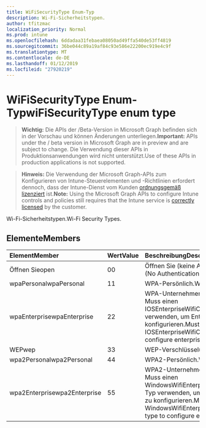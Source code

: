 ```yaml
---
title: WiFiSecurityType Enum-Typ
description: Wi-Fi-Sicherheitstypen.
author: tfitzmac
localization_priority: Normal
ms.prod: intune
ms.openlocfilehash: 6ddadaa31febaea08050ad49ffa540de53ff4819
ms.sourcegitcommit: 36be044c89a19af84c93e586e22200ec919e4c9f
ms.translationtype: MT
ms.contentlocale: de-DE
ms.lasthandoff: 01/12/2019
ms.locfileid: "27920219"
---
```

# <a name="wifisecuritytype-enum-type"></a><span data-ttu-id="7acb0-103">WiFiSecurityType Enum-Typ</span><span class="sxs-lookup"><span data-stu-id="7acb0-103">wiFiSecurityType enum type</span></span>

> <span data-ttu-id="7acb0-104">**Wichtig:** Die APIs der /Beta-Version in Microsoft Graph befinden sich in der Vorschau und können Änderungen unterliegen.</span><span class="sxs-lookup"><span data-stu-id="7acb0-104">**Important:** APIs under the / beta version in Microsoft Graph are in preview and are subject to change.</span></span> <span data-ttu-id="7acb0-105">Die Verwendung dieser APIs in Produktionsanwendungen wird nicht unterstützt.</span><span class="sxs-lookup"><span data-stu-id="7acb0-105">Use of these APIs in production applications is not supported.</span></span>

> <span data-ttu-id="7acb0-106">**Hinweis:** Die Verwendung der Microsoft Graph-APIs zum Konfigurieren von Intune-Steuerelementen und -Richtlinien erfordert dennoch, dass der Intune-Dienst vom Kunden [ordnungsgemäß lizenziert](https://go.microsoft.com/fwlink/?linkid=839381) ist.</span><span class="sxs-lookup"><span data-stu-id="7acb0-106">**Note:** Using the Microsoft Graph APIs to configure Intune controls and policies still requires that the Intune service is [correctly licensed](https://go.microsoft.com/fwlink/?linkid=839381) by the customer.</span></span>

<span data-ttu-id="7acb0-107">Wi-Fi-Sicherheitstypen.</span><span class="sxs-lookup"><span data-stu-id="7acb0-107">Wi-Fi Security Types.</span></span>
## <a name="members"></a><span data-ttu-id="7acb0-108">Elemente</span><span class="sxs-lookup"><span data-stu-id="7acb0-108">Members</span></span>
|<span data-ttu-id="7acb0-109">Element</span><span class="sxs-lookup"><span data-stu-id="7acb0-109">Member</span></span>|<span data-ttu-id="7acb0-110">Wert</span><span class="sxs-lookup"><span data-stu-id="7acb0-110">Value</span></span>|<span data-ttu-id="7acb0-111">Beschreibung</span><span class="sxs-lookup"><span data-stu-id="7acb0-111">Description</span></span>|
|:---|:---|:---|
|<span data-ttu-id="7acb0-112">Öffnen Sie</span><span class="sxs-lookup"><span data-stu-id="7acb0-112">open</span></span>|<span data-ttu-id="7acb0-113">0</span><span class="sxs-lookup"><span data-stu-id="7acb0-113">0</span></span>|<span data-ttu-id="7acb0-114">Öffnen Sie (keine Authentifizierung).</span><span class="sxs-lookup"><span data-stu-id="7acb0-114">Open (No Authentication).</span></span>|
|<span data-ttu-id="7acb0-115">wpaPersonal</span><span class="sxs-lookup"><span data-stu-id="7acb0-115">wpaPersonal</span></span>|<span data-ttu-id="7acb0-116">1</span><span class="sxs-lookup"><span data-stu-id="7acb0-116">1</span></span>|<span data-ttu-id="7acb0-117">WPA-Persönlich.</span><span class="sxs-lookup"><span data-stu-id="7acb0-117">WPA-Personal.</span></span>|
|<span data-ttu-id="7acb0-118">wpaEnterprise</span><span class="sxs-lookup"><span data-stu-id="7acb0-118">wpaEnterprise</span></span>|<span data-ttu-id="7acb0-119">2</span><span class="sxs-lookup"><span data-stu-id="7acb0-119">2</span></span>|<span data-ttu-id="7acb0-120">WPA-Unternehmen.</span><span class="sxs-lookup"><span data-stu-id="7acb0-120">WPA-Enterprise.</span></span> <span data-ttu-id="7acb0-121">Muss einen IOSEnterpriseWifiConfiguration-Typ verwenden, um Enterprise-Optionen zu konfigurieren.</span><span class="sxs-lookup"><span data-stu-id="7acb0-121">Must use IOSEnterpriseWifiConfiguration type to configure enterprise options.</span></span>|
|<span data-ttu-id="7acb0-122">WEP</span><span class="sxs-lookup"><span data-stu-id="7acb0-122">wep</span></span>|<span data-ttu-id="7acb0-123">3</span><span class="sxs-lookup"><span data-stu-id="7acb0-123">3</span></span>|<span data-ttu-id="7acb0-124">WEP-Verschlüsselung.</span><span class="sxs-lookup"><span data-stu-id="7acb0-124">WEP Encryption.</span></span>|
|<span data-ttu-id="7acb0-125">wpa2Personal</span><span class="sxs-lookup"><span data-stu-id="7acb0-125">wpa2Personal</span></span>|<span data-ttu-id="7acb0-126">4</span><span class="sxs-lookup"><span data-stu-id="7acb0-126">4</span></span>|<span data-ttu-id="7acb0-127">WPA2-Persönlich.</span><span class="sxs-lookup"><span data-stu-id="7acb0-127">WPA2-Personal.</span></span>|
|<span data-ttu-id="7acb0-128">wpa2Enterprise</span><span class="sxs-lookup"><span data-stu-id="7acb0-128">wpa2Enterprise</span></span>|<span data-ttu-id="7acb0-129">5</span><span class="sxs-lookup"><span data-stu-id="7acb0-129">5</span></span>|<span data-ttu-id="7acb0-130">WPA2-Unternehmen.</span><span class="sxs-lookup"><span data-stu-id="7acb0-130">WPA2-Enterprise.</span></span> <span data-ttu-id="7acb0-131">Muss einen WindowsWifiEnterpriseEAPConfiguration-Typ verwenden, um Enterprise-Optionen zu konfigurieren.</span><span class="sxs-lookup"><span data-stu-id="7acb0-131">Must use WindowsWifiEnterpriseEAPConfiguration type to configure enterprise options.</span></span>|





